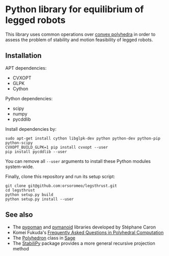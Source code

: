 # Python library for equilibrium of legged robots

This library uses common operations over [convex
polyhedra](https://en.wikipedia.org/wiki/Convex_polyhedron) in order to assess the problem of stability and motion feasibility of legged robots.

## Installation
APT dependencies:
- CVXOPT
- GLPK
- Cython

Python dependencies:
- scipy
- numpy
- pycddlib

Install dependencies by:
```
sudo apt-get install cython libglpk-dev python python-dev python-pip python-scipy
CVXOPT_BUILD_GLPK=1 pip install cvxopt --user
pip install pycddlib --user
```
You can remove all ``--user`` arguments to install these Python modules system-wide.

Finally, clone this repository and run its setup script:
```
git clone git@github.com:orsoromeo/legsthrust.git
cd legsthrust
python setup.py build
python setup.py install --user
```

## See also

- The [pypoman](https://github.com/stephane-caron/pypoman) and [pymanoid](https://github.com/stephane-caron/pymanoid) libraries developed by Stéphane Caron
- Komei Fukuda's [Frequently Asked Questions in Polyhedral Computation](http://www.cs.mcgill.ca/~fukuda/soft/polyfaq/polyfaq.html)
- The
  [Polyhedron](http://doc.sagemath.org/html/en/reference/discrete_geometry/sage/geometry/polyhedron/constructor.html) class in [Sage](http://www.sagemath.org/)
- The [StabiliPy](https://github.com/haudren/stabilipy) package provides a more
  general recursive projection method
